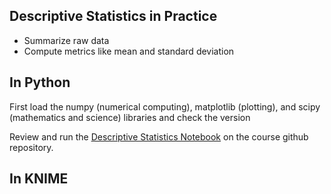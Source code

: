 ## Descriptive Statistics in Practice 

* Summarize raw data  
* Compute metrics like mean and standard deviation  

## In Python

First load the numpy (numerical computing), matplotlib (plotting), and scipy (mathematics and science) libraries and check the version  

Review and run the [Descriptive Statistics Notebook](https://github.com/bnorthan/inf-428-data-analytics-online/blob/master/python/notebooks/statistics/DescriptiveStatistics.ipynb) on the course github repository. 


## In KNIME
